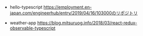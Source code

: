 -  hello-typescript
https://employment.en-japan.com/engineerhub/entry/2019/04/16/103000のリポジトリ

- weather-app
https://blog.mitsuruog.info/2018/03/react-redux-observable-typescript
